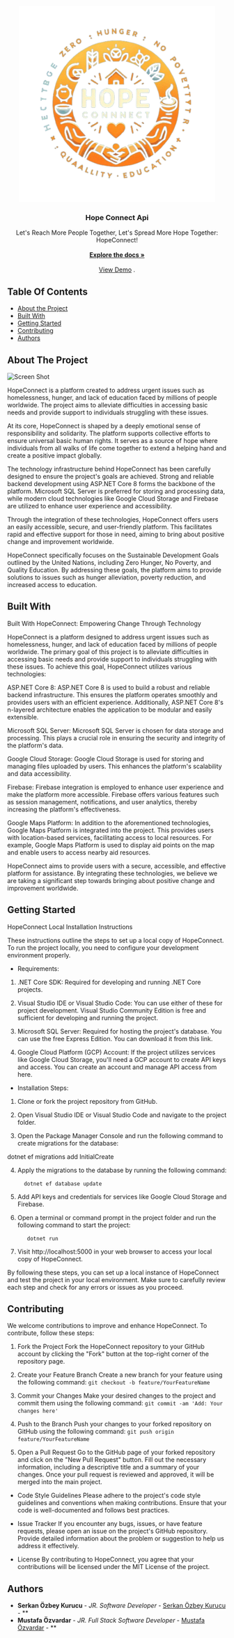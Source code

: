 <br/>
<p align="center">
  <a href="https://github.com/HopeConnect/HopeConnect.Api"> 
    <img src="Images/hopelogo.png" alt="Logo" width="450" height="450">
  </a>

  <h3 align="center">Hope Connect Api</h3>

  <p align="center">
    Let's Reach More People Together, Let's Spread More Hope Together: HopeConnect!
    <br/>
    <br/>
    <a href="https://github.com/HopeConnect/HopeConnect.Api"><strong>Explore the docs »</strong></a>
    <br/>
    <br/>
    <a href="https://github.com/HopeConnect/HopeConnect.Api">View Demo</a>
    .
  </p>
</p>



## Table Of Contents

* [About the Project](#about-the-project)
* [Built With](#built-with)
* [Getting Started](#getting-started)
* [Contributing](#contributing)
* [Authors](#authors)

## About The Project

![Screen Shot](images/screenshot.png)

HopeConnect is a platform created to address urgent issues such as homelessness, hunger, and lack of education faced by millions of people worldwide. The project aims to alleviate difficulties in accessing basic needs and provide support to individuals struggling with these issues.

At its core, HopeConnect is shaped by a deeply emotional sense of responsibility and solidarity. The platform supports collective efforts to ensure universal basic human rights. It serves as a source of hope where individuals from all walks of life come together to extend a helping hand and create a positive impact globally.

The technology infrastructure behind HopeConnect has been carefully designed to ensure the project's goals are achieved. Strong and reliable backend development using ASP.NET Core 8 forms the backbone of the platform. Microsoft SQL Server is preferred for storing and processing data, while modern cloud technologies like Google Cloud Storage and Firebase are utilized to enhance user experience and accessibility.

Through the integration of these technologies, HopeConnect offers users an easily accessible, secure, and user-friendly platform. This facilitates rapid and effective support for those in need, aiming to bring about positive change and improvement worldwide.

HopeConnect specifically focuses on the Sustainable Development Goals outlined by the United Nations, including Zero Hunger, No Poverty, and Quality Education. By addressing these goals, the platform aims to provide solutions to issues such as hunger alleviation, poverty reduction, and increased access to education.

## Built With

Built With HopeConnect: Empowering Change Through Technology

HopeConnect is a platform designed to address urgent issues such as homelessness, hunger, and lack of education faced by millions of people worldwide. The primary goal of this project is to alleviate difficulties in accessing basic needs and provide support to individuals struggling with these issues. To achieve this goal, HopeConnect utilizes various technologies:

ASP.NET Core 8: ASP.NET Core 8 is used to build a robust and reliable backend infrastructure. This ensures the platform operates smoothly and provides users with an efficient experience. Additionally, ASP.NET Core 8's n-layered architecture enables the application to be modular and easily extensible.

Microsoft SQL Server: Microsoft SQL Server is chosen for data storage and processing. This plays a crucial role in ensuring the security and integrity of the platform's data.

Google Cloud Storage: Google Cloud Storage is used for storing and managing files uploaded by users. This enhances the platform's scalability and data accessibility.

Firebase: Firebase integration is employed to enhance user experience and make the platform more accessible. Firebase offers various features such as session management, notifications, and user analytics, thereby increasing the platform's effectiveness.

Google Maps Platform: In addition to the aforementioned technologies, Google Maps Platform is integrated into the project. This provides users with location-based services, facilitating access to local resources. For example, Google Maps Platform is used to display aid points on the map and enable users to access nearby aid resources.

HopeConnect aims to provide users with a secure, accessible, and effective platform for assistance. By integrating these technologies, we believe we are taking a significant step towards bringing about positive change and improvement worldwide.

## Getting Started

HopeConnect Local Installation Instructions

These instructions outline the steps to set up a local copy of HopeConnect. To run the project locally, you need to configure your development environment properly.

* Requirements:

1. .NET Core SDK: Required for developing and running .NET Core projects.

2. Visual Studio IDE or Visual Studio Code: You can use either of these for project development. Visual Studio Community Edition is free and sufficient for developing and running the project.

3. Microsoft SQL Server: Required for hosting the project's database. You can use the free Express Edition. You can download it from this link.

4. Google Cloud Platform (GCP) Account: If the project utilizes services like Google Cloud Storage, you'll need a GCP account to create API keys and access. You can create an account and manage API access from here.

* Installation Steps:

1. Clone or fork the project repository from GitHub.

2. Open Visual Studio IDE or Visual Studio Code and navigate to the project folder.

3. Open the Package Manager Console and run the following command to create migrations for the database:

dotnet ef migrations add InitialCreate

4. Apply the migrations to the database by running the following command:

         dotnet ef database update


5. Add API keys and credentials for services like Google Cloud Storage and Firebase.

6. Open a terminal or command prompt in the project folder and run the following command to start the project:

          dotnet run
7. Visit http://localhost:5000 in your web browser to access your local copy of HopeConnect.

By following these steps, you can set up a local instance of HopeConnect and test the project in your local environment. Make sure to carefully review each step and check for any errors or issues as you proceed.

## Contributing

We welcome contributions to improve and enhance HopeConnect. To contribute, follow these steps:

1. Fork the Project
Fork the HopeConnect repository to your GitHub account by clicking the "Fork" button at the top-right corner of the repository page.

2. Create your Feature Branch
Create a new branch for your feature using the following command:
            ``
      git checkout -b feature/YourFeatureName
        ``
3. Commit your Changes
Make your desired changes to the project and commit them using the following command:
           ``
         git commit -am 'Add: Your changes here'
          ``
4. Push to the Branch
Push your changes to your forked repository on GitHub using the following command:
        ``
         git push origin feature/YourFeatureName
          ``
5. Open a Pull Request
Go to the GitHub page of your forked repository and click on the "New Pull Request" button. Fill out the necessary information, including a descriptive title and a summary of your changes.
Once your pull request is reviewed and approved, it will be merged into the main project.

* Code Style Guidelines
Please adhere to the project's code style guidelines and conventions when making contributions. Ensure that your code is well-documented and follows best practices.

* Issue Tracker
If you encounter any bugs, issues, or have feature requests, please open an issue on the project's GitHub repository. Provide detailed information about the problem or suggestion to help us address it effectively.

* License
By contributing to HopeConnect, you agree that your contributions will be licensed under the MIT License of the project.




## Authors

* **Serkan Özbey Kurucu** - *JR. Software Developer* - [Serkan Özbey Kurucu](https://github.com/serkanozbeykurucu/) - **
* **Mustafa Özvardar** - *JR. Full Stack Software Developer* - [Mustafa Özvardar](https://github.com/mustafaozvardar/) - **

